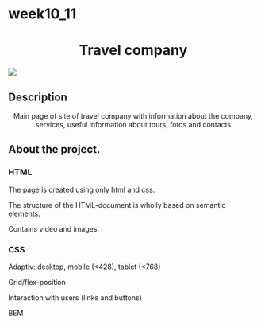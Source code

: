 # week10_11
<h1 align="center">Travel company</h1>
  
<img src="https://github.com/eeromanova/week10_11/raw/main/assets/images/pero_travel1.png">

## Description

<p align="center">Main page of site of travel company with information about the company, services, useful information about tours, fotos and contacts</p>


## About the project.

### HTML

<p>The page is created using only html and css.</p>
<p>The structure of the HTML-document is wholly based on semantic elements.</p>
<p>Contains video and images.</p>

### CSS

<p>Adaptiv: desktop, mobile (<428), tablet (<768)</p>
<p>Grid/flex-position</p>
<p>Interaction with users (links and buttons)</p>
<p>BEM</p>




